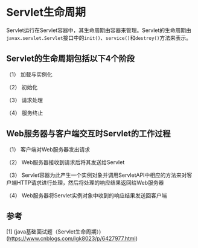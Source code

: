 # Servlet生命周期

Servlet运行在Servlet容器中，其生命周期由容器来管理。Servlet的生命周期由`javax.servlet.Servlet`接口中的`init()`、`service()`和`destroy()`方法来表示。

## Servlet的生命周期包括以下4个阶段

（1）	加载与实例化

（2）	初始化

（3）	请求处理

（4）	服务终止

## Web服务器与客户端交互时Servlet的工作过程

（1）	客户端对Web服务器发出请求

（2）	Web服务器接收到请求后将其发送给Servlet

（3）	Servlet容器为此产生一个实例对象并调用ServletAPI中相应的方法来对客户端HTTP请求进行处理，然后将处理的响应结果返回给Web服务器

（4）	Web服务器将Servlet实例对象中收到的响应结果发送回客户端

## 参考
[1] (java基础面试题（Servlet生命周期）)(https://www.cnblogs.com/lgk8023/p/6427977.html)
